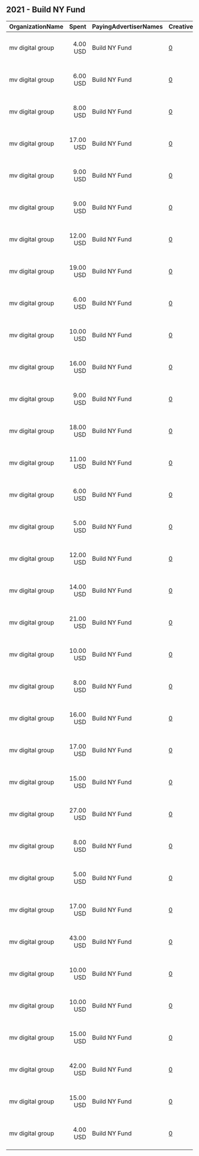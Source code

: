 ## 2021 - Build NY Fund 
|OrganizationName|Spent|PayingAdvertiserNames|CreativeUrls|Impressions|Genders|AgeBrackets|CountryCodes|BillingAddresses|CandidateBallotInformation|
|:---|---:|:---|:---|---:|:---|:---|:---|:---|:---|
|mv digital group|4.00 USD|Build NY Fund|[0](https://www.snap.com/political-ads/asset/884b038ecf0c1dc469fffbd56a548cc2e6129548ae39a45c3829766df9bc8b10?mediaType=jpg)|456||18+|united states|"One, World Trade Center ,new york,10007,US"|Scott Stringer for NYC Mayor|
|mv digital group|6.00 USD|Build NY Fund|[0](https://www.snap.com/political-ads/asset/0994e96ef67b76173446cd2f13d3e61656458ec8f60d3f1ef2ca74f75a48650e?mediaType=jpg)|587||18+|united states|"One, World Trade Center ,new york,10007,US"|Scott Stringer for NYC Mayor|
|mv digital group|8.00 USD|Build NY Fund|[0](https://www.snap.com/political-ads/asset/8b71152591577931dc4c81bef48e132aabe02f1e335a72ef34dcc5671936021d?mediaType=jpg)|865||18+|united states|"One, World Trade Center ,new york,10007,US"|Scott Stringer for NYC Mayor|
|mv digital group|17.00 USD|Build NY Fund|[0](https://www.snap.com/political-ads/asset/6cf154f83d7f621fc8e4e453c8babebeb91925121d13bcd58ce5a4b09d8ad99e?mediaType=jpg)|1,628||18+|united states|"One, World Trade Center ,new york,10007,US"|Scott Stringer for NYC Mayor|
|mv digital group|9.00 USD|Build NY Fund|[0](https://www.snap.com/political-ads/asset/252cccb689bd45994168eaad14728b2834f91885af05eadb6aa8664167473498?mediaType=jpg)|896||18+|united states|"One, World Trade Center ,new york,10007,US"|Scott Stringer for NYC Mayor|
|mv digital group|9.00 USD|Build NY Fund|[0](https://www.snap.com/political-ads/asset/0994e96ef67b76173446cd2f13d3e61656458ec8f60d3f1ef2ca74f75a48650e?mediaType=jpg)|781||18+|united states|"One, World Trade Center ,new york,10007,US"|Scott Stringer for NYC Mayor|
|mv digital group|12.00 USD|Build NY Fund|[0](https://www.snap.com/political-ads/asset/252cccb689bd45994168eaad14728b2834f91885af05eadb6aa8664167473498?mediaType=jpg)|1,209||18+|united states|"One, World Trade Center ,new york,10007,US"|Scott Stringer for NYC Mayor|
|mv digital group|19.00 USD|Build NY Fund|[0](https://www.snap.com/political-ads/asset/6cf154f83d7f621fc8e4e453c8babebeb91925121d13bcd58ce5a4b09d8ad99e?mediaType=jpg)|1,941||18+|united states|"One, World Trade Center ,new york,10007,US"|Scott Stringer for NYC Mayor|
|mv digital group|6.00 USD|Build NY Fund|[0](https://www.snap.com/political-ads/asset/6cf154f83d7f621fc8e4e453c8babebeb91925121d13bcd58ce5a4b09d8ad99e?mediaType=jpg)|551||18+|united states|"One, World Trade Center ,new york,10007,US"|Scott Stringer for NYC Mayor|
|mv digital group|10.00 USD|Build NY Fund|[0](https://www.snap.com/political-ads/asset/0994e96ef67b76173446cd2f13d3e61656458ec8f60d3f1ef2ca74f75a48650e?mediaType=jpg)|899||18+|united states|"One, World Trade Center ,new york,10007,US"|Scott Stringer for NYC Mayor|
|mv digital group|16.00 USD|Build NY Fund|[0](https://www.snap.com/political-ads/asset/884b038ecf0c1dc469fffbd56a548cc2e6129548ae39a45c3829766df9bc8b10?mediaType=jpg)|1,297||18+|united states|"One, World Trade Center ,new york,10007,US"|Scott Stringer for NYC Mayor|
|mv digital group|9.00 USD|Build NY Fund|[0](https://www.snap.com/political-ads/asset/88a4c4873174cd988f2a9ada17a3d06505d6f3044d2d669da52f2706795bf70c?mediaType=jpg)|972||18+|united states|"One, World Trade Center ,new york,10007,US"|Scott Stringer for NYC Mayor|
|mv digital group|18.00 USD|Build NY Fund|[0](https://www.snap.com/political-ads/asset/36b38b49c074b38a3ec45bd47dd98cf3ea6106e0fe229508047baa31df461fbb?mediaType=jpg)|1,767||18+|united states|"One, World Trade Center ,new york,10007,US"|Scott Stringer for NYC Mayor|
|mv digital group|11.00 USD|Build NY Fund|[0](https://www.snap.com/political-ads/asset/1a667094cc2d926cfff8eee6ea0e38fe1a9de7f3ca936b132cc649ff5494796a?mediaType=jpg)|949||18+|united states|"One, World Trade Center ,new york,10007,US"|Scott Stringer for NYC Mayor|
|mv digital group|6.00 USD|Build NY Fund|[0](https://www.snap.com/political-ads/asset/36b38b49c074b38a3ec45bd47dd98cf3ea6106e0fe229508047baa31df461fbb?mediaType=jpg)|713||18+|united states|"One, World Trade Center ,new york,10007,US"|Scott Stringer for NYC Mayor|
|mv digital group|5.00 USD|Build NY Fund|[0](https://www.snap.com/political-ads/asset/36b38b49c074b38a3ec45bd47dd98cf3ea6106e0fe229508047baa31df461fbb?mediaType=jpg)|588||18+|united states|"One, World Trade Center ,new york,10007,US"|Scott Stringer for NYC Mayor|
|mv digital group|12.00 USD|Build NY Fund|[0](https://www.snap.com/political-ads/asset/884b038ecf0c1dc469fffbd56a548cc2e6129548ae39a45c3829766df9bc8b10?mediaType=jpg)|984||18+|united states|"One, World Trade Center ,new york,10007,US"|Scott Stringer for NYC Mayor|
|mv digital group|14.00 USD|Build NY Fund|[0](https://www.snap.com/political-ads/asset/6cf154f83d7f621fc8e4e453c8babebeb91925121d13bcd58ce5a4b09d8ad99e?mediaType=jpg)|1,388||18+|united states|"One, World Trade Center ,new york,10007,US"|Scott Stringer for NYC Mayor|
|mv digital group|21.00 USD|Build NY Fund|[0](https://www.snap.com/political-ads/asset/0994e96ef67b76173446cd2f13d3e61656458ec8f60d3f1ef2ca74f75a48650e?mediaType=jpg)|2,163||18+|united states|"One, World Trade Center ,new york,10007,US"|Scott Stringer for NYC Mayor|
|mv digital group|10.00 USD|Build NY Fund|[0](https://www.snap.com/political-ads/asset/36b38b49c074b38a3ec45bd47dd98cf3ea6106e0fe229508047baa31df461fbb?mediaType=jpg)|913||18+|united states|"One, World Trade Center ,new york,10007,US"|Scott Stringer for NYC Mayor|
|mv digital group|8.00 USD|Build NY Fund|[0](https://www.snap.com/political-ads/asset/252cccb689bd45994168eaad14728b2834f91885af05eadb6aa8664167473498?mediaType=jpg)|896||18+|united states|"One, World Trade Center ,new york,10007,US"|Scott Stringer for NYC Mayor|
|mv digital group|16.00 USD|Build NY Fund|[0](https://www.snap.com/political-ads/asset/884b038ecf0c1dc469fffbd56a548cc2e6129548ae39a45c3829766df9bc8b10?mediaType=jpg)|1,479||18+|united states|"One, World Trade Center ,new york,10007,US"|Scott Stringer for NYC Mayor|
|mv digital group|17.00 USD|Build NY Fund|[0](https://www.snap.com/political-ads/asset/252cccb689bd45994168eaad14728b2834f91885af05eadb6aa8664167473498?mediaType=jpg)|1,780||18+|united states|"One, World Trade Center ,new york,10007,US"|Scott Stringer for NYC Mayor|
|mv digital group|15.00 USD|Build NY Fund|[0](https://www.snap.com/political-ads/asset/36b38b49c074b38a3ec45bd47dd98cf3ea6106e0fe229508047baa31df461fbb?mediaType=jpg)|1,371||18+|united states|"One, World Trade Center ,new york,10007,US"|Scott Stringer for NYC Mayor|
|mv digital group|27.00 USD|Build NY Fund|[0](https://www.snap.com/political-ads/asset/36b38b49c074b38a3ec45bd47dd98cf3ea6106e0fe229508047baa31df461fbb?mediaType=jpg)|2,424||18+|united states|"One, World Trade Center ,new york,10007,US"|Scott Stringer for NYC Mayor|
|mv digital group|8.00 USD|Build NY Fund|[0](https://www.snap.com/political-ads/asset/0994e96ef67b76173446cd2f13d3e61656458ec8f60d3f1ef2ca74f75a48650e?mediaType=jpg)|741||18+|united states|"One, World Trade Center ,new york,10007,US"|Scott Stringer for NYC Mayor|
|mv digital group|5.00 USD|Build NY Fund|[0](https://www.snap.com/political-ads/asset/252cccb689bd45994168eaad14728b2834f91885af05eadb6aa8664167473498?mediaType=jpg)|682||18+|united states|"One, World Trade Center ,new york,10007,US"|Scott Stringer for NYC Mayor|
|mv digital group|17.00 USD|Build NY Fund|[0](https://www.snap.com/political-ads/asset/884b038ecf0c1dc469fffbd56a548cc2e6129548ae39a45c3829766df9bc8b10?mediaType=jpg)|1,595||18+|united states|"One, World Trade Center ,new york,10007,US"|Scott Stringer for NYC Mayor|
|mv digital group|43.00 USD|Build NY Fund|[0](https://www.snap.com/political-ads/asset/0994e96ef67b76173446cd2f13d3e61656458ec8f60d3f1ef2ca74f75a48650e?mediaType=jpg)|4,329||18+|united states|"One, World Trade Center ,new york,10007,US"|Scott Stringer for NYC Mayor|
|mv digital group|10.00 USD|Build NY Fund|[0](https://www.snap.com/political-ads/asset/36b38b49c074b38a3ec45bd47dd98cf3ea6106e0fe229508047baa31df461fbb?mediaType=jpg)|917||18+|united states|"One, World Trade Center ,new york,10007,US"|Scott Stringer for NYC Mayor|
|mv digital group|10.00 USD|Build NY Fund|[0](https://www.snap.com/political-ads/asset/6cf154f83d7f621fc8e4e453c8babebeb91925121d13bcd58ce5a4b09d8ad99e?mediaType=jpg)|886||18+|united states|"One, World Trade Center ,new york,10007,US"|Scott Stringer for NYC Mayor|
|mv digital group|15.00 USD|Build NY Fund|[0](https://www.snap.com/political-ads/asset/252cccb689bd45994168eaad14728b2834f91885af05eadb6aa8664167473498?mediaType=jpg)|1,537||18+|united states|"One, World Trade Center ,new york,10007,US"|Scott Stringer for NYC Mayor|
|mv digital group|42.00 USD|Build NY Fund|[0](https://www.snap.com/political-ads/asset/6cf154f83d7f621fc8e4e453c8babebeb91925121d13bcd58ce5a4b09d8ad99e?mediaType=jpg)|4,381||18+|united states|"One, World Trade Center ,new york,10007,US"|Scott Stringer for NYC Mayor|
|mv digital group|15.00 USD|Build NY Fund|[0](https://www.snap.com/political-ads/asset/884b038ecf0c1dc469fffbd56a548cc2e6129548ae39a45c3829766df9bc8b10?mediaType=jpg)|1,589||18+|united states|"One, World Trade Center ,new york,10007,US"|Scott Stringer for NYC Mayor|
|mv digital group|4.00 USD|Build NY Fund|[0](https://www.snap.com/political-ads/asset/6cf154f83d7f621fc8e4e453c8babebeb91925121d13bcd58ce5a4b09d8ad99e?mediaType=jpg)|447||18+|united states|"One, World Trade Center ,new york,10007,US"|Scott Stringer for NYC Mayor|
